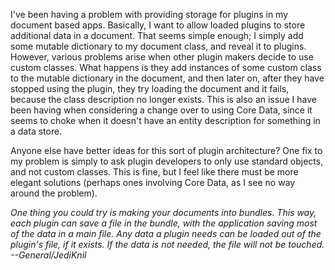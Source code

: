 

I've been having a problem with providing storage for plugins in my document based apps.  Basically, I want to allow loaded plugins to store additional data in a document.  That seems simple enough; I simply add some mutable dictionary to my document class, and reveal it to plugins.  However, various problems arise when other plugin makers decide to use custom classes.  What happens is they add instances of some custom class to the mutable dictionary in the document, and then later on, after they have stopped using the plugin, they try loading the document and it fails, because the class description no longer exists.  This is also an issue I have been having when considering a change over to using Core Data, since it seems to choke when it doesn't have an entity description for something in a data store.

Anyone else have better ideas for this sort of plugin architecture?  One fix to my problem is simply to ask plugin developers to only use standard objects, and not custom classes.  This is fine, but I feel like there must be more elegant solutions (perhaps ones involving Core Data, as I see no way around the problem).

*One thing you could try is making your documents into bundles. This way, each plugin can save a file in the bundle, with the application saving most of the data in a main file. Any data a plugin needs can be loaded out of the plugin's file, if it exists. If the data is not needed, the file will not be touched. --General/JediKnil*
